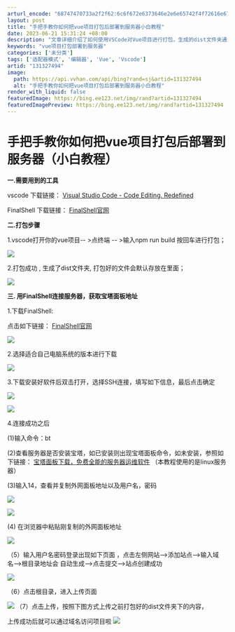 ```yaml
---
arturl_encode: "68747470733a2f2f62:6c6f672e6373646e2e6e65742f4f72616e676537313233342f:61727469636c652f64657461696c732f313331333237343934"
layout: post
title: "手把手教你如何把vue项目打包后部署到服务器小白教程"
date: 2023-06-21 15:31:24 +08:00
description: "文章详细介绍了如何使用VSCode对Vue项目进行打包，生成的dist文件夹通过FinalShell"
keywords: "vue项目打包部署到服务器"
categories: ['未分类']
tags: ['适配器模式', '编辑器', 'Vue', 'Vscode']
artid: "131327494"
image:
  path: https://api.vvhan.com/api/bing?rand=sj&artid=131327494
  alt: "手把手教你如何把vue项目打包后部署到服务器小白教程"
render_with_liquid: false
featuredImage: https://bing.ee123.net/img/rand?artid=131327494
featuredImagePreview: https://bing.ee123.net/img/rand?artid=131327494
---
```


# 手把手教你如何把vue项目打包后部署到服务器（小白教程）

**一.需要用到的工具**

vscode 下载链接：
[Visual Studio Code - Code Editing. Redefined](https://code.visualstudio.com/ "Visual Studio Code - Code Editing. Redefined")

FinalShell 下载链接：
[FinalShell官网](http://www.hostbuf.com/ "FinalShell官网")

**二.打包步骤**

1.vscode打开你的vue项目-- >点终端 -- >输入npm run build 按回车进行打包；

![](https://i-blog.csdnimg.cn/blog_migrate/097efe1a5319237edd9886f3c6882e1a.png)

2.打包成功 , 生成了dist文件夹, 打包好的文件会默认存放在里面；

![](https://i-blog.csdnimg.cn/blog_migrate/f76f99a885bf3b675a127ee1b8161b4c.png)

**三. 用FinalShell连接服务器，获取宝塔面板地址**

1.下载FinalShell:
  
点击如下链接：
[FinalShell官网](http://www.hostbuf.com/ "FinalShell官网")

![](https://i-blog.csdnimg.cn/blog_migrate/6436f5f08f960a7f6e46b0f09d7f6c9f.png)

2.选择适合自己电脑系统的版本进行下载

![](https://i-blog.csdnimg.cn/blog_migrate/b6921f18a836b2913a9f6b345c900d2b.png)
  
3.下载安装好软件后双击打开，选择SSH连接，填写如下信息，最后点击确定

![](https://i-blog.csdnimg.cn/blog_migrate/031d95019f153c6dafee714afa055994.png)
  
![](https://i-blog.csdnimg.cn/blog_migrate/ed8e60915f348e9aeb30d9b112e22bf8.png)

4.连接成功之后
  
(1)输入命令：bt
  
(2)查看服务器是否安装宝塔，如已安装则出现宝塔面板命令，如未安装，参照如下链接：
[宝塔面板下载，免费全能的服务器运维软件](https://www.bt.cn/new/download.html "宝塔面板下载，免费全能的服务器运维软件")
（本教程使用的是linux服务器）
  
(3)输入14，查看并复制外网面板地址以及用户名，密码

![](https://i-blog.csdnimg.cn/blog_migrate/ffa1f4df84b77a5c262de5aadac6b363.png)

![](https://i-blog.csdnimg.cn/blog_migrate/c74e43ad35fded43d9a3bd553b7de148.png)

(4) 在浏览器中粘贴刚复制的外网面板地址

![](https://i-blog.csdnimg.cn/blog_migrate/e6ebcdedbbe0fee962cca94d1663fba9.png)

（5）输入用户名密码登录出现如下页面 ，点击左侧网站-->添加站点-->输入域名-->根目录地址会 自动生成-->点击提交-->站点创建成功

![](https://i-blog.csdnimg.cn/blog_migrate/756375eeb7b5f51066226be30fe6bf89.png)

（6）点击根目录，进入上传页面

![](https://i-blog.csdnimg.cn/blog_migrate/11b106e06afc11d3fe1b9e153a5128b3.png)
（7）点击上传，按照下图方式上传之前打包好的dist文件夹下的内容，
  
上传成功后就可以通过域名访问项目啦
![](https://i-blog.csdnimg.cn/blog_migrate/094d8875b1e2e5699a7582ff5af061a5.png)